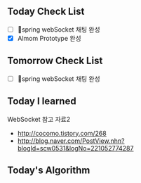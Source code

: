 ## Today Check List

- [ ] spring webSocket 채팅 완성
- [x] Almom Prototype 완성

## Tomorrow Check List

- [ ] spring webSocket 채팅 완성

## Today I learned

WebSocket 참고 자료2

* http://cocomo.tistory.com/268
* http://blog.naver.com/PostView.nhn?blogId=scw0531&logNo=221052774287

## Today's Algorithm

